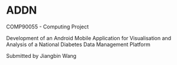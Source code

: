 # ADDN
COMP90055 - Computing Project

Development of an Android Mobile Application for Visualisation and Analysis of a National Diabetes Data Management Platform

Submitted by Jiangbin Wang
